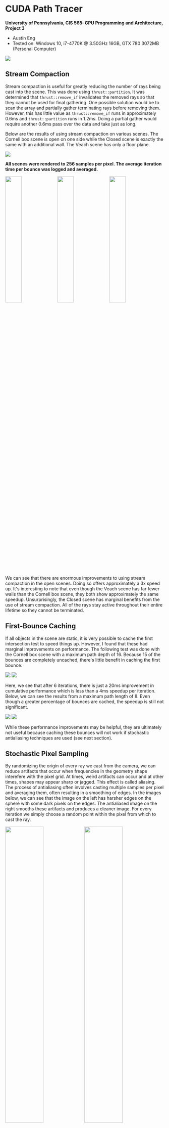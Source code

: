 CUDA Path Tracer
================

**University of Pennsylvania, CIS 565: GPU Programming and Architecture, Project 3**

* Austin Eng
* Tested on: Windows 10, i7-4770K @ 3.50GHz 16GB, GTX 780 3072MB (Personal Computer)

![](img/cornell_various_materials.png)

## Stream Compaction

Stream compaction is useful for greatly reducing the number of rays being cast into the scene. This was done using `thrust::partition`. It was determined that `thrust::remove_if` invalidates the removed rays so that they cannot be used for final gathering. One possible solution would be to scan the array and partially gather terminating rays before removing them. However, this has little value as `thrust::remove_if` runs in approximately 0.6ms and `thrust::partition` runs in 1.2ms. Doing a partial gather would require another 0.6ms pass over the data and take just as long.

Below are the results of using stream compaction on various scenes. The Cornell box scene is open on one side while the Closed scene is exactly the same with an additional wall. The Veach scene has only a floor plane.

![](img/streamCompactionGraph.png)

**All scenes were rendered to 256 samples per pixel. The average iteration time per bounce was logged and averaged.**

<img src="img/cornell.2016-10-09_00-33-27z.256samp.png" width="32%"/>
<img src="img/veach.2016-10-08_23-28-04z.256samp.png" width="32%"/>
<img src="img/closed.2016-10-09_00-02-29z.256samp.png" width="32%"/>

We can see that there are enormous improvements to using stream compaction in the open scenes. Doing so offers approximately a 3x speed up. It's interesting to note that even though the Veach scene has far fewer walls than the Cornell box scene, they both show approximately the same speedup. Unsurprisingly, the Closed scene has marginal benefits from the use of stream compaction. All of the rays stay active throughout their entire lifetime so they cannot be terminated.

## First-Bounce Caching

If all objects in the scene are static, it is very possible to cache the first intersection test to speed things up. However, I found that these had marginal improvements on performance. The following test was done with the Cornell box scene with a maximum path depth of 16. Because 15 of the bounces are completely uncached, there's little benefit in caching the first bounce. 

![](img/16spIntersectionTime.png)
![](img/16spCumulIntersectionTime.png)

Here, we see that after 6 iterations, there is just a 20ms improvement in cumulative performance which is less than a 4ms speedup per iteration. Below, we can see the results from a maximum path length of 8. Even though a greater percentage of bounces are cached, the speedup is still not significant.

![](img/8spIntersectionTime.png)
![](img/8spCumulIntersectionTime.png)

While these performance improvements may be helpful, they are ultimately not useful because caching these bounces will not work if stochastic antialiasing techniques are used (see next section).

## Stochastic Pixel Sampling

By randomizing the origin of every ray we cast from the camera, we can reduce artifacts that occur when frequencies in the geometry shape interefere with the pixel grid. At times, weird artifacts can occur and at other times, shapes may appear sharp or jagged. This effect is called aliasing. The process of antialiasing often involves casting multiple samples per pixel and averaging them, often resulting in a smoothing of edges.
In the images below, we can see that the image on the left has harsher edges on the sphere with some dark pixels on the edges. The antialiased image on the right smooths these artifacts and produces a cleaner image. For every iteration we simply choose a random point within the pixel from which to cast the ray.

<img src="img/aliased.png" width="49%" />
<img src="img/antialiased.png" width="49%" />

## Stratified Hemisphere Sampling
With standard hemisphere sampling where we choose random directions in a hemisphere, it is easy to get an unbalanced distributions. While there ought to be a uniform distribution of rays within a lobe, pure random behavior takes many, many iterations to appropriately approximate a uniform distribution. Unfortunately, we also cannot simply sample the hemisphere like a grid or we would likely end up with image artifacts.

One solution is to do stratified sampling. This solves the problem by splitting the hemisphere into strata and then randomly sampling within that strata. In my tests, I used 256 strata. This means that on the FIRST bounce, of the ith iteration, instead of sampling randomly, we will instead sample randomly within the (i % 256)th stratum. This also means that we will only get unbiased images after 256 iterations and only iterations that are multiples of 256 will have unbiased results. A huge benefit, however is that the image will converge much faster, especially if diffuse surfaces are involved. Below we can see that the images on the right (stratified) have much less noise than those on the left.

![](img/stratified.png)
**Note, this stratified sampling is also implemented for sampling lobes of Blinn-Phong materials.**

This was implemented by passing the iteration and depth to the `shade` function which would then select the approriate strata and sample within it. Two random variables were used as in typical hemisphere sampling. Their values were just scaled to fit within the chosen strata.

## Sobol Quasirandom Hemisphere Sampling
Sobol sampling is another sampling method that can be used to avoid uneven random sampling. Sobol sequences are quasirandom sequences which appear to be random, but have low discrepancy between samples. The result is well distributed samples with no discernable pattern. To implement this, I used cuRand which has builtin functionality to generate Sobol sequences, as well as many other random sequences. These were generated before shading the rays and all the random values for all the pixels were stored in GPU memory. One of the huge benefits of quasirandom sampling is that you get the benefits of random sampling, but do not require a certain number of iterations like stratified sampling.

![](img/samplingPerformance.png)

Though quasirandom sampling has nice interactive benefits (every iteration is unbiased), it may not ultimately be worth it for maximum render performance. The Sobol sequence generation incurs a large overhead that makes the sobol sequence methods much slower. Stratified sampling produces results that are visually equivalent with almost no overhead from computing random numbers.

One thing I would like to explore is computing sobol sequences on the device and not using cuRand or perhaps computing these random sequencse on the CPU while the GPU is doing other work. This may help to mitigate the performance benefits of using cuRand.

## Materials

Multiple materials were implemented. Refraction with fresnel, reflection, partially specular surfaces. Currently these all occur in one uber shader. In the future I would like to break this into multiple shader calls.

![](img/breakdown.png)